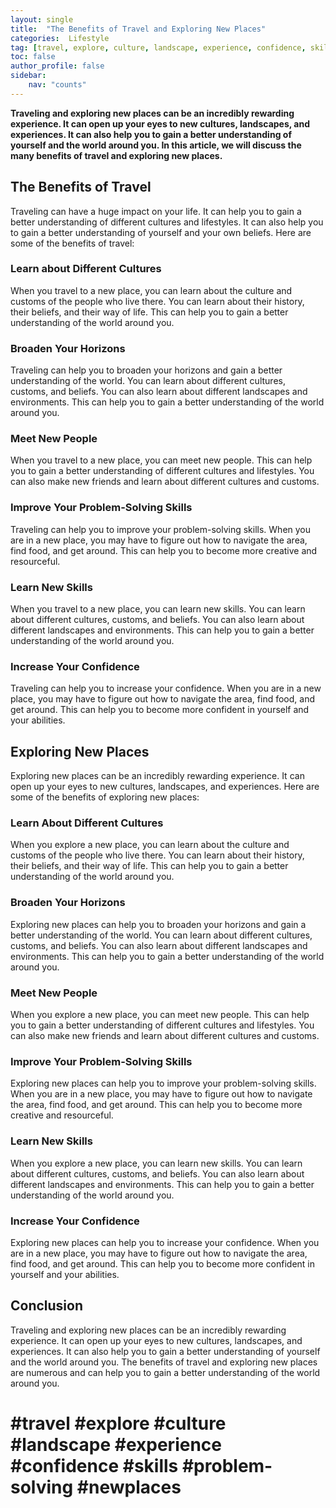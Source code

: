 ```yaml
---
layout: single
title:  "The Benefits of Travel and Exploring New Places"
categories:  Lifestyle
tag: [travel, explore, culture, landscape, experience, confidence, skills, problem, newplaces, ]
toc: false
author_profile: false
sidebar:
    nav: "counts"
---
```

    
**Traveling and exploring new places can be an incredibly rewarding experience. It can open up your eyes to new cultures, landscapes, and experiences. It can also help you to gain a better understanding of yourself and the world around you. In this article, we will discuss the many benefits of travel and exploring new places.**

## The Benefits of Travel

Traveling can have a huge impact on your life. It can help you to gain a better understanding of different cultures and lifestyles. It can also help you to gain a better understanding of yourself and your own beliefs. Here are some of the benefits of travel:

### Learn about Different Cultures

When you travel to a new place, you can learn about the culture and customs of the people who live there. You can learn about their history, their beliefs, and their way of life. This can help you to gain a better understanding of the world around you.

### Broaden Your Horizons

Traveling can help you to broaden your horizons and gain a better understanding of the world. You can learn about different cultures, customs, and beliefs. You can also learn about different landscapes and environments. This can help you to gain a better understanding of the world around you.

### Meet New People

When you travel to a new place, you can meet new people. This can help you to gain a better understanding of different cultures and lifestyles. You can also make new friends and learn about different cultures and customs.

### Improve Your Problem-Solving Skills

Traveling can help you to improve your problem-solving skills. When you are in a new place, you may have to figure out how to navigate the area, find food, and get around. This can help you to become more creative and resourceful.

### Learn New Skills

When you travel to a new place, you can learn new skills. You can learn about different cultures, customs, and beliefs. You can also learn about different landscapes and environments. This can help you to gain a better understanding of the world around you.

### Increase Your Confidence

Traveling can help you to increase your confidence. When you are in a new place, you may have to figure out how to navigate the area, find food, and get around. This can help you to become more confident in yourself and your abilities.

## Exploring New Places

Exploring new places can be an incredibly rewarding experience. It can open up your eyes to new cultures, landscapes, and experiences. Here are some of the benefits of exploring new places:

### Learn About Different Cultures

When you explore a new place, you can learn about the culture and customs of the people who live there. You can learn about their history, their beliefs, and their way of life. This can help you to gain a better understanding of the world around you.

### Broaden Your Horizons

Exploring new places can help you to broaden your horizons and gain a better understanding of the world. You can learn about different cultures, customs, and beliefs. You can also learn about different landscapes and environments. This can help you to gain a better understanding of the world around you.

### Meet New People

When you explore a new place, you can meet new people. This can help you to gain a better understanding of different cultures and lifestyles. You can also make new friends and learn about different cultures and customs.

### Improve Your Problem-Solving Skills

Exploring new places can help you to improve your problem-solving skills. When you are in a new place, you may have to figure out how to navigate the area, find food, and get around. This can help you to become more creative and resourceful.

### Learn New Skills

When you explore a new place, you can learn new skills. You can learn about different cultures, customs, and beliefs. You can also learn about different landscapes and environments. This can help you to gain a better understanding of the world around you.

### Increase Your Confidence

Exploring new places can help you to increase your confidence. When you are in a new place, you may have to figure out how to navigate the area, find food, and get around. This can help you to become more confident in yourself and your abilities.

## Conclusion

Traveling and exploring new places can be an incredibly rewarding experience. It can open up your eyes to new cultures, landscapes, and experiences. It can also help you to gain a better understanding of yourself and the world around you. The benefits of travel and exploring new places are numerous and can help you to gain a better understanding of the world around you.

# #travel #explore #culture #landscape #experience #confidence #skills #problem-solving #newplaces